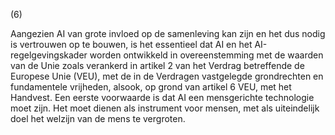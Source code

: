 (6) 

Aangezien AI van grote invloed op de samenleving kan zijn en het dus nodig is vertrouwen op te bouwen, is het essentieel dat AI en het AI-regelgevingskader worden ontwikkeld in overeenstemming met de waarden van de Unie zoals verankerd in artikel 2 van het Verdrag betreffende de Europese Unie (VEU), met de in de Verdragen vastgelegde grondrechten en fundamentele vrijheden, alsook, op grond van artikel 6 VEU, met het Handvest. Een eerste voorwaarde is dat AI een mensgerichte technologie moet zijn. Het moet dienen als instrument voor mensen, met als uiteindelijk doel het welzijn van de mens te vergroten.